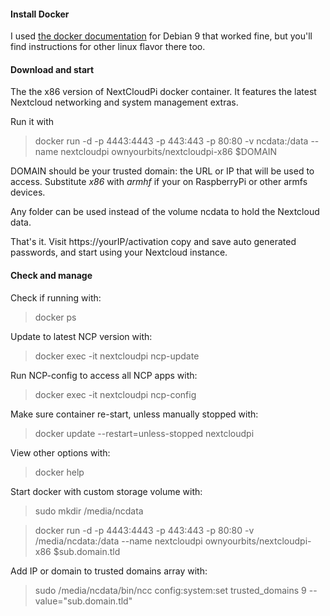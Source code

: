 #### Install Docker
I used [the docker documentation](https://docs.docker.com/install/linux/docker-ce/debian/#install-using-the-repository) for Debian 9 that worked fine, but you'll find instructions for other linux flavor there too. 
#### Download and start 
The the x86 version of NextCloudPi docker container. It features the latest Nextcloud networking and system management extras.

Run it with

 > docker run -d -p 4443:4443 -p 443:443 -p 80:80 -v ncdata:/data --name nextcloudpi ownyourbits/nextcloudpi-x86 $DOMAIN

DOMAIN should be your trusted domain: the URL or IP that will be used to access.  Substitute _x86_ with _armhf_ if your on RaspberryPi or other armfs devices.

Any folder can be used instead of the volume ncdata to hold the Nextcloud data.

That's it. Visit https://yourIP/activation copy and save auto generated passwords, and start using your Nextcloud instance.

#### Check and manage

Check if running with:
 > docker ps

Update to latest NCP version with:
 > docker exec -it nextcloudpi ncp-update

Run NCP-config to access all NCP apps with:
 > docker exec -it nextcloudpi ncp-config

Make sure container re-start, unless manually stopped with:
 > docker update --restart=unless-stopped nextcloudpi

View other options with:
 > docker help

Start docker with custom storage volume with:
> sudo mkdir /media/ncdata

> docker run -d -p 4443:4443 -p 443:443 -p 80:80 -v /media/ncdata:/data --name nextcloudpi ownyourbits/nextcloudpi-x86 $sub.domain.tld 

Add IP or domain to trusted domains array with:
 > sudo /media/ncdata/bin/ncc config:system:set trusted_domains 9 --value="sub.domain.tld"
